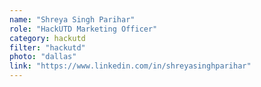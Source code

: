 ```yaml
---
name: "Shreya Singh Parihar"
role: "HackUTD Marketing Officer"
category: hackutd
filter: "hackutd"
photo: "dallas"
link: "https://www.linkedin.com/in/shreyasinghparihar"
---
```

